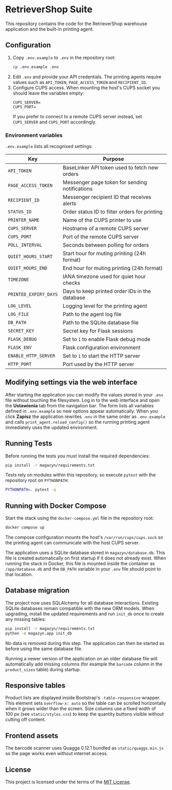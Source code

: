 # RetrieverShop Suite

This repository contains the code for the RetrieverShop warehouse application and the built-in printing agent.

## Configuration

1. Copy `.env.example` to `.env` in the repository root:
   ```bash
   cp .env.example .env
   ```
2. Edit `.env` and provide your API credentials. The printing agents require values such as `API_TOKEN`, `PAGE_ACCESS_TOKEN` and `RECIPIENT_ID`.
3. Configure CUPS access. When mounting the host's CUPS socket you should leave
   the variables empty:
   ```env
   CUPS_SERVER=
   CUPS_PORT=
   ```
   If you prefer to connect to a remote CUPS server instead, set `CUPS_SERVER`
   and `CUPS_PORT` accordingly.

### Environment variables

`.env.example` lists all recognised settings:

| Key | Purpose |
| --- | --- |
| `API_TOKEN` | BaseLinker API token used to fetch new orders |
| `PAGE_ACCESS_TOKEN` | Messenger page token for sending notifications |
| `RECIPIENT_ID` | Messenger recipient ID that receives alerts |
| `STATUS_ID` | Order status ID to filter orders for printing |
| `PRINTER_NAME` | Name of the CUPS printer to use |
| `CUPS_SERVER` | Hostname of a remote CUPS server |
| `CUPS_PORT` | Port of the remote CUPS server |
| `POLL_INTERVAL` | Seconds between polling for orders |
| `QUIET_HOURS_START` | Start hour for muting printing (24h format) |
| `QUIET_HOURS_END` | End hour for muting printing (24h format) |
| `TIMEZONE` | IANA timezone used for quiet hour checks |
| `PRINTED_EXPIRY_DAYS` | Days to keep printed order IDs in the database |
| `LOG_LEVEL` | Logging level for the printing agent |
| `LOG_FILE` | Path to the agent log file |
| `DB_PATH` | Path to the SQLite database file |
| `SECRET_KEY` | Secret key for Flask sessions |
| `FLASK_DEBUG` | Set to `1` to enable Flask debug mode |
| `FLASK_ENV` | Flask configuration environment |
| `ENABLE_HTTP_SERVER` | Set to `1` to start the HTTP server |
| `HTTP_PORT` | Port used by the HTTP server |

## Modifying settings via the web interface

After starting the application you can modify the values stored in your `.env` file without touching the filesystem. Log in to the web interface and open the **Ustawienia** tab from the navigation bar.
The form lists all variables defined in `.env.example` so new options appear automatically. When you click **Zapisz** the application rewrites `.env` in the same order as `.env.example` and calls `print_agent.reload_config()` so the running printing agent immediately uses the updated environment.

## Running Tests

Before running the tests you must install the required dependencies:

```bash
pip install -r magazyn/requirements.txt
```

Tests rely on modules within this repository, so execute `pytest` with the
repository root on `PYTHONPATH`:

```bash
PYTHONPATH=. pytest -q
```

## Running with Docker Compose

Start the stack using the `docker-compose.yml` file in the repository root:

```bash
docker compose up
```

The compose configuration mounts the host's `/var/run/cups/cups.sock` so the
printing agent can communicate with the host CUPS server.

The application uses a SQLite database stored in `magazyn/database.db`. This
file is created automatically on first startup if it does not already exist.
When running the stack in Docker, this file is mounted inside the container as
`/app/database.db` and the `DB_PATH` variable in your `.env` file should point
to that location.

## Database migration

The project now uses SQLAlchemy for all database interactions. Existing
SQLite databases remain compatible with the new ORM models. When upgrading,
install the updated requirements and run `init_db` once to create any missing
tables:

```bash
pip install -r magazyn/requirements.txt
python -m magazyn.app init_db
```

No data is removed during this step. The application can then be started as
before using the same database file.

Running a newer version of the application on an older database file will
automatically add missing columns (for example the `barcode` column in the
`product_sizes` table) during startup.

## Responsive tables

Product lists are displayed inside Bootstrap's `.table-responsive` wrapper.
This element sets `overflow-x: auto` so the table can be scrolled
horizontally when it grows wider than the screen. Size columns use a fixed
width of 100&nbsp;px (see `static/styles.css`) to keep the quantity buttons
visible without cutting off content.

## Frontend assets

The barcode scanner uses Quagga 0.12.1 bundled as `static/quagga.min.js` so the
page works even without internet access.

## License

This project is licensed under the terms of the [MIT License](LICENSE).

